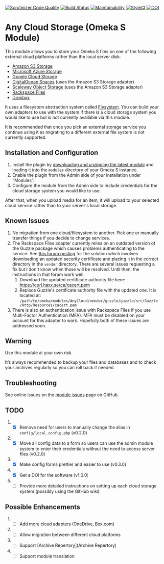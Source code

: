 [![Scrutinizer Code Quality](https://scrutinizer-ci.com/g/HBLL-Collection-Development/omeka-s-any-cloud/badges/quality-score.png?b=master)](https://scrutinizer-ci.com/g/HBLL-Collection-Development/omeka-s-any-cloud/?branch=master)
[![Build Status](https://scrutinizer-ci.com/g/HBLL-Collection-Development/omeka-s-any-cloud/badges/build.png?b=master)](https://scrutinizer-ci.com/g/HBLL-Collection-Development/omeka-s-any-cloud/build-status/master)
[![Maintainability](https://api.codeclimate.com/v1/badges/88231b9bfaa4e0397ef9/maintainability)](https://codeclimate.com/github/HBLL-Collection-Development/omeka-s-any-cloud/maintainability)
[![StyleCI](https://github.styleci.io/repos/167904424/shield)](https://github.styleci.io/repos/167904424)
[![DOI](https://zenodo.org/badge/167904424.svg)](https://zenodo.org/badge/latestdoi/167904424)

# Any Cloud Storage (Omeka S Module)
This module allows you to store your Omeka S files on one of the following external cloud platforms rather than the local server disk:

- [Amazon S3 Storage](https://aws.amazon.com/s3/)
- [Microsoft Azure Storage](https://azure.microsoft.com/en-us/services/storage/)
- [Google Cloud Storage](https://cloud.google.com/storage/)
- [DigitalOcean Spaces](https://www.digitalocean.com/products/spaces/) (uses the Amazon S3 Storage adapter)
- [Scaleway Object Storage](https://www.scaleway.com/object-storage/) (uses the Amazon S3 Storage adapter)
- [Rackspace Files](https://www.rackspace.com/cloud/files)
- [Dropbox](https://www.dropbox.com)

It uses a filesystem abstraction system called [Flysystem](http://flysystem.thephpleague.com/docs/). You can build your own adapters to use with the system if there is a cloud storage system you would like to use but is not currently available via this module.

It is recommended that once you pick an external storage service you continue using it as migrating to a different external file system is not currently supported.

## Installation and Configuration
1. Install the plugin by [downloading and unzipping the latest module](https://github.com/HBLL-Collection-Development/omeka-s-any-cloud/releases) and loading it into the `modules` directory of your Omeka S instance.
2. Enable the plugin from the Admin side of your installation under “Modules”.
3. Configure the module from the Admin side to include credentials for the cloud storage system you would like to use.

After that, when you upload media for an item, it will upload to your selected cloud service rather than to your server's local storage.

## Known Issues
1. No migration from one cloud/filesystem to another. Pick one or manually transfer things if you decide to change services. 
2. The Rackspace Files adapter currently relies on an outdated version of the Guzzle package which causes problems authenticating to the service. See [this forum posting](https://community.rackspace.com/products/f/dedicated-hybrid-hosting-forum/8674/rackspace-public-cloud-php-opencloud-sdk-errors-due-to-outdated-certificate-authority-list/14415) for the solution which involves downloading an updated security certificate and placing it in the correct directory in the `vendor` directory. There are several issues requesting a fix but I don't know when those will be resolved. Until then, the instructions in that forum work well:
   1. Download the updated certificate authority file here: <https://curl.haxx.se/ca/cacert.pem>
   2. Replace Guzzle's certificate authority file with the updated one. It is located at: `/path/to/omeka/modules/AnyCloud/vendor/guzzle/guzzle/src/Guzzle/Http/Resources/cacert.pem`
3. There is also an authentication issue with Rackspace Files if you use Multi-Factor Authentication (MFA). MFA must be disabled on your account for this adapter to work. Hopefully both of these issues are addressed soon.

## Warning
Use this module at your own risk.

It’s always recommended to backup your files and databases and to check your archives regularly so you can roll back if needed.

## Troubleshooting
See online issues on the [module issues](https://github.com/HBLL-Collection-Development/omeka-s-any-cloud/issues) page on GitHub.

## TODO
1. - [X] Remove need for users to manually change the alias in `config/local.config.php` (v0.2.0)
2. - [X] Move all config data to a form so users can use the admin module system to enter their credentials without the need to access server files (v0.2.0)
3. - [X] Make config forms prettier and easier to use (v0.3.0)
4. - [X] Get a DOI for the software (v1.0.0)
4. - [ ] Provide more detailed instructions on setting up each cloud storage system (possibly using the GitHub wiki)

## Possible Enhancements
1. - [ ] Add more cloud adapters (OneDrive, Box.com)
2. - [ ] Allow migration between different cloud platforms
3. - [ ] Support [Archive Repertory](Archive Repertory)
4. - [ ] Support module translation
